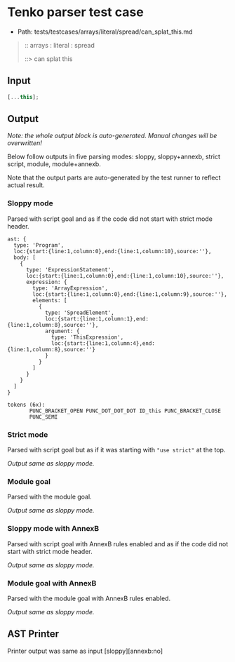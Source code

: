 # Tenko parser test case

- Path: tests/testcases/arrays/literal/spread/can_splat_this.md

> :: arrays : literal : spread
>
> ::> can splat this

## Input

`````js
[...this];
`````

## Output

_Note: the whole output block is auto-generated. Manual changes will be overwritten!_

Below follow outputs in five parsing modes: sloppy, sloppy+annexb, strict script, module, module+annexb.

Note that the output parts are auto-generated by the test runner to reflect actual result.

### Sloppy mode

Parsed with script goal and as if the code did not start with strict mode header.

`````
ast: {
  type: 'Program',
  loc:{start:{line:1,column:0},end:{line:1,column:10},source:''},
  body: [
    {
      type: 'ExpressionStatement',
      loc:{start:{line:1,column:0},end:{line:1,column:10},source:''},
      expression: {
        type: 'ArrayExpression',
        loc:{start:{line:1,column:0},end:{line:1,column:9},source:''},
        elements: [
          {
            type: 'SpreadElement',
            loc:{start:{line:1,column:1},end:{line:1,column:8},source:''},
            argument: {
              type: 'ThisExpression',
              loc:{start:{line:1,column:4},end:{line:1,column:8},source:''}
            }
          }
        ]
      }
    }
  ]
}

tokens (6x):
       PUNC_BRACKET_OPEN PUNC_DOT_DOT_DOT ID_this PUNC_BRACKET_CLOSE
       PUNC_SEMI
`````

### Strict mode

Parsed with script goal but as if it was starting with `"use strict"` at the top.

_Output same as sloppy mode._

### Module goal

Parsed with the module goal.

_Output same as sloppy mode._

### Sloppy mode with AnnexB

Parsed with script goal with AnnexB rules enabled and as if the code did not start with strict mode header.

_Output same as sloppy mode._

### Module goal with AnnexB

Parsed with the module goal with AnnexB rules enabled.

_Output same as sloppy mode._

## AST Printer

Printer output was same as input [sloppy][annexb:no]
